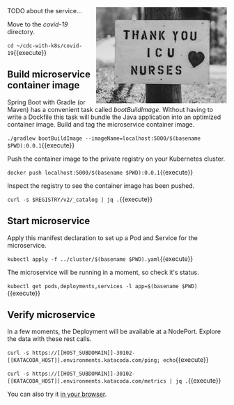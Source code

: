 <img align="right" src="./assets/nicholas-bartos-CzZcuJABONQ-unsplash.jpg" width="300">
TODO about the service...


Move to the _covid-19_ directory.

`cd ~/cdc-with-k8s/covid-19`{{execute}}

## Build microservice container image

Spring Boot with Gradle (or Maven) has a convenient task called _bootBuildImage_. Without having to write a Dockfile this task will bundle the Java application into an optimized container image. Build and tag the  microservice container image.

`./gradlew bootBuildImage --imageName=localhost:5000/$(basename $PWD):0.0.1`{{execute}}

Push the container image to the private registry on your Kubernetes cluster.

`docker push localhost:5000/$(basename $PWD):0.0.1`{{execute}}

Inspect the registry to see the container image has been pushed.

`curl -s $REGISTRY/v2/_catalog | jq .`{{execute}}

## Start microservice

Apply this manifest declaration to set up a Pod and Service for the microservice.

`kubectl apply -f ../cluster/$(basename $PWD).yaml`{{execute}}

The microservice will be running in a moment, so check it's status.

`kubectl get pods,deployments,services -l app=$(basename $PWD)`{{execute}}

## Verify microservice

In a few moments, the Deployment will be available at a NodePort. Explore the data with these rest calls.

`curl -s https://[[HOST_SUBDOMAIN]]-30102-[[KATACODA_HOST]].environments.katacoda.com/ping; echo`{{execute}}

`curl -s https://[[HOST_SUBDOMAIN]]-30102-[[KATACODA_HOST]].environments.katacoda.com/metrics | jq .`{{execute}}

You can also try it [in your browser](https://[[HOST_SUBDOMAIN]]-30102-[[KATACODA_HOST]].environments.katacoda.com/metrics).

